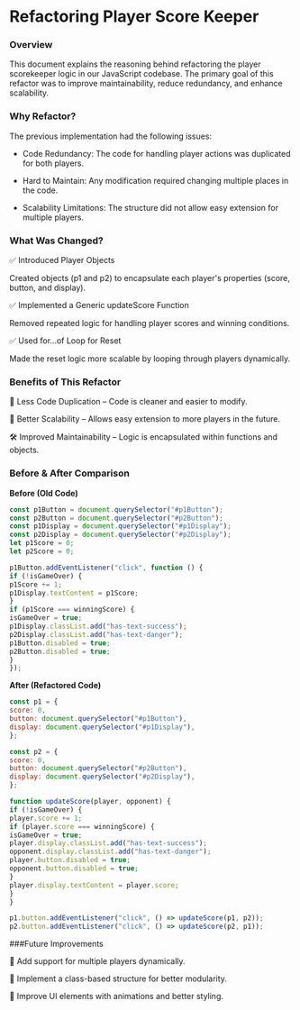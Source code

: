 # Refactoring Player Score Keeper

### Overview

This document explains the reasoning behind refactoring the player scorekeeper logic in our JavaScript codebase. The primary goal of this refactor was to improve maintainability, reduce redundancy, and enhance scalability.

### Why Refactor?

The previous implementation had the following issues:

- Code Redundancy: The code for handling player actions was duplicated for both players.

- Hard to Maintain: Any modification required changing multiple places in the code.

- Scalability Limitations: The structure did not allow easy extension for multiple players.

### What Was Changed?

✅ Introduced Player Objects

Created objects (p1 and p2) to encapsulate each player's properties (score, button, and display).

✅ Implemented a Generic updateScore Function

Removed repeated logic for handling player scores and winning conditions.

✅ Used for...of Loop for Reset

Made the reset logic more scalable by looping through players dynamically.

### Benefits of This Refactor

🚀 Less Code Duplication – Code is cleaner and easier to modify.

🔄 Better Scalability – Allows easy extension to more players in the future.

🛠 Improved Maintainability – Logic is encapsulated within functions and objects.

### Before & After Comparison

**Before (Old Code)**

```javascript
const p1Button = document.querySelector("#p1Button");
const p2Button = document.querySelector("#p2Button");
const p1Display = document.querySelector("#p1Display");
const p2Display = document.querySelector("#p2Display");
let p1Score = 0;
let p2Score = 0;

p1Button.addEventListener("click", function () {
if (!isGameOver) {
p1Score += 1;
p1Display.textContent = p1Score;
}
if (p1Score === winningScore) {
isGameOver = true;
p1Display.classList.add("has-text-success");
p2Display.classList.add("has-text-danger");
p1Button.disabled = true;
p2Button.disabled = true;
}
});
```

**After (Refactored Code)**

```javascript
const p1 = {
score: 0,
button: document.querySelector("#p1Button"),
display: document.querySelector("#p1Display"),
};

const p2 = {
score: 0,
button: document.querySelector("#p2Button"),
display: document.querySelector("#p2Display"),
};

function updateScore(player, opponent) {
if (!isGameOver) {
player.score += 1;
if (player.score === winningScore) {
isGameOver = true;
player.display.classList.add("has-text-success");
opponent.display.classList.add("has-text-danger");
player.button.disabled = true;
opponent.button.disabled = true;
}
player.display.textContent = player.score;
}
}

p1.button.addEventListener("click", () => updateScore(p1, p2));
p2.button.addEventListener("click", () => updateScore(p2, p1));
```

###Future Improvements

📌 Add support for multiple players dynamically.

📌 Implement a class-based structure for better modularity.

📌 Improve UI elements with animations and better styling.
